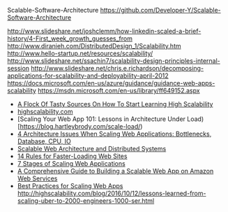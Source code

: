 Scalable-Software-Architecture
https://github.com/Developer-Y/Scalable-Software-Architecture

http://www.slideshare.net/joshclemm/how-linkedin-scaled-a-brief-history/4-First_week_growth_guesses_from
http://www.diranieh.com/DistributedDesign_1/Scalability.htm
http://www.hello-startup.net/resources/scalability/
http://www.slideshare.net/ssachin7/scalability-design-principles-internal-session
http://www.slideshare.net/chris.e.richardson/decomposing-applications-for-scalability-and-deployability-april-2012
https://docs.microsoft.com/en-us/azure/guidance/guidance-web-apps-scalability
https://msdn.microsoft.com/en-us/library/ff649152.aspx
* [A Flock Of Tasty Sources On How To Start Learning High Scalability](http://highscalability.com/blog/2014/11/24/a-flock-of-tasty-sources-on-how-to-start-learning-high-scala.html)
* [highscalability.com](http://highscalability.com/)
* [Scaling Your Web App 101: Lessons in Architecture Under Load)[https://blog.hartleybrody.com/scale-load/)
* [4 Architecture Issues When Scaling Web Applications: Bottlenecks, Database, CPU, IO](
http://highscalability.com/blog/2014/5/12/4-architecture-issues-when-scaling-web-applications-bottlene.html)
* [Scalable Web Architecture and Distributed Systems](http://www.aosabook.org/en/distsys.html)
* [14 Rules for Faster-Loading Web Sites](http://stevesouders.com/hpws/rules.php)
* [7 Stages of Scaling Web Applications](http://www.slideshare.net/davemitz/7-stages-of-scaling-web-applications/)
* [A Comprehensive Guide to Building a Scalable Web App on Amazon Web Services](https://www.airpair.com/aws/posts/building-a-scalable-web-app-on-amazon-web-services-p1)
* [Best Practices for Scaling Web Apps](https://www.youtube.com/watch?v=tQ2V9QSv48M)
http://highscalability.com/blog/2016/10/12/lessons-learned-from-scaling-uber-to-2000-engineers-1000-ser.html


